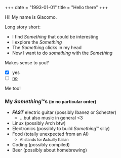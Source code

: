 +++
date = "1993-01-01"
title = "Hello there"
+++

Hi! My name is Giacomo.

Long story short:
- I find _Something_ that could be interesting
- I explore the _Something_
- The _Something_ clicks in my head
- Now I want to do _something_ with the _Something_

Makes sense to you?
- [x] yes
- [ ] [no](https://www.youtube.com/watch?v=dQw4w9WgXcQ)

Me too!

### My _Something_™s <small>(in no particular order)</small>

- _**FAST**_ electric guitar (possibly Ibanez or Schecter)
  - ...but also music in general <3
- Linux (possibly Arch btw)
- Electronics (possibly to build _Something_™ silly)
- Food (totally unexpected from an AI)
  - <small>AI stands for **A**ctually **I**talian</small>
- Coding (possibly compiled)
- Beer (possibly about homebrewing)
